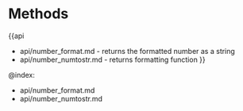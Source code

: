 Methods
=======

{{api
- api/number_format.md - returns the formatted number as a string
- api/number_numtostr.md - returns formatting function
}}

@index:
- api/number_format.md
- api/number_numtostr.md


